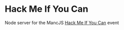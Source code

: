 # Hack Me If You Can
Node server for the MancJS [Hack Me If You Can](http://mancjs.com/#hack-the-server) event